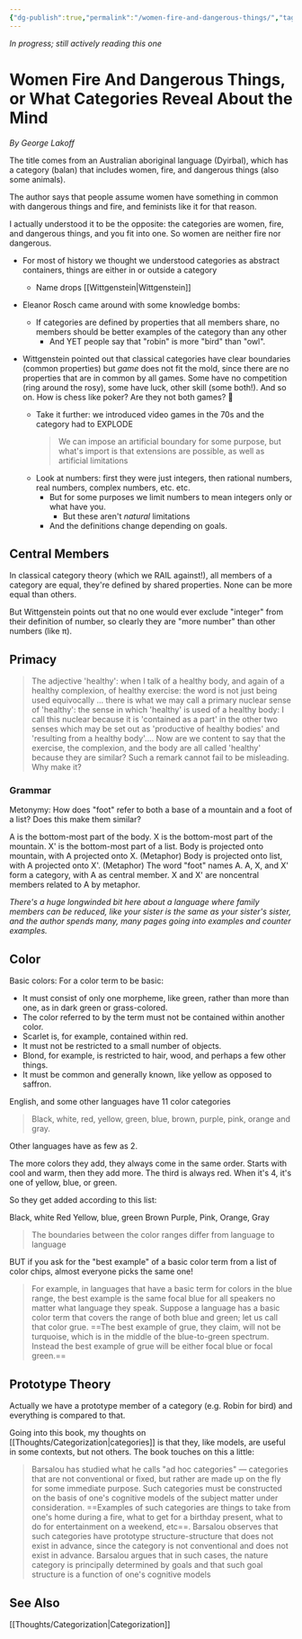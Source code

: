 ```yaml
---
{"dg-publish":true,"permalink":"/women-fire-and-dangerous-things/","tags":["books","categorization"],"noteIcon":1}
---
```



*In progress; still actively reading this one*

# Women Fire And Dangerous Things, or What Categories Reveal About the Mind
*By George Lakoff*


The title comes from an Australian aboriginal language (Dyirbal), which has a category (balan) that includes women, fire, and dangerous things (also some animals).

The author says that people assume women have something in common with dangerous things and fire, and feminists like it for that reason.

I actually understood it to be the opposite: the categories are women, fire, and dangerous things, and you fit into one. So women are neither fire nor dangerous.

* For most of history we thought we understood categories as abstract containers, things are either in or outside a category
	* Name drops [[Wittgenstein\|Wittgenstein]]
* Eleanor Rosch came around with some knowledge bombs:
	* If categories are defined by properties that all members share, no members should be better examples of the category than any other
		* And YET people say that "robin" is more "bird" than "owl".

* Wittgenstein pointed out that classical categories have clear boundaries (common properties) but *game* does not fit the mold, since there are no properties that are in common by all games. Some have no competition (ring around the rosy), some have luck, other skill (some both!). And so on. How is chess like poker? Are they not both games? 🧐
	* Take it further: we introduced video games in the 70s and the category had to EXPLODE
		> We can impose an artificial boundary for some purpose, but what's import is that extensions are possible, as well as artificial limitations
	* Look at numbers: first they were just integers, then rational numbers, real numbers, complex numbers, etc. etc. 
		* But for some purposes we limit numbers to mean integers only or what have you. 
			* But these aren't *natural* limitations
		* And the definitions change depending on goals.

## Central Members

In classical category theory (which we RAIL against!), all members of a category are equal, they're defined by shared properties. None can be more equal than others. 

But Wittgenstein points out that no one would ever exclude "integer" from their definition of number, so clearly they are "more number" than other numbers (like π).

## Primacy
> The adjective 'healthy': when I talk of a healthy body, and again of a healthy complexion, of healthy exercise: the word is not just being used equivocally ... there is what we may call a primary nuclear sense of 'healthy': the sense in which 'healthy' is used of a healthy body: I call this nuclear because it is 'contained as a part' in the other two senses which may be set out as 'productive of healthy bodies' and 'resulting from a healthy body'.... Now are we content to say that the exercise, the complexion, and the body are all called 'healthy' because they are similar? Such a remark cannot fail to be misleading. Why make it?

### Grammar
Metonymy: How does "foot" refer to both a base of a mountain and a foot of a list? Does this make them similar?

A is the bottom-most part of the body. X is the bottom-most part of the mountain. X' is the bottom-most part of a list. Body is projected onto mountain, with A projected onto X. (Metaphor) Body is projected onto list, with A projected onto X'. (Metaphor) The word "foot" names A. A, X, and X' form a category, with A as central member. X and X' are noncentral members related to A by metaphor.

*There's a huge longwinded bit here about a language where family members can be reduced, like your sister is the same as your sister's sister, and the author spends many, many pages going into examples and counter examples.*

## Color
Basic colors:
For a color term to be basic:

- It must consist of only one morpheme, like green, rather than more than one, as in dark green or grass-colored. 
- The color referred to by the term must not be contained within another color. 
- Scarlet is, for example, contained within red. 
- It must not be restricted to a small number of objects.
- Blond, for example, is restricted to hair, wood, and perhaps a few other things.
- It must be common and generally known, like yellow as opposed to saffron.

English, and some other languages have 11 color categories

> Black, white, red, yellow, green, blue, brown, purple, pink, orange and gray.

Other languages have as few as 2.

The more colors they add, they always come in the same order. Starts with cool and warm, then they add more. The third is always red. When it's 4, it's one of yellow, blue, or green.

So they get added according to this list:

Black, white
Red
Yellow, blue, green
Brown
Purple, Pink, Orange, Gray

> The boundaries between the color ranges differ from language to language

BUT if you ask for the "best example" of a basic color term from a list of color chips, almost everyone picks the same one!

> For example, in languages that have a basic term for colors in the blue range, the best example is the same focal blue for all speakers no matter what language they speak. Suppose a language has a basic color term that covers the range of both blue and green; let us call that color grue. ==The best example of grue, they claim, will not be turquoise, which is in the middle of the blue-to-green spectrum. Instead the best example of grue will be either focal blue or focal green.==

## Prototype Theory

Actually we have a prototype member of a category (e.g. Robin for bird) and everything is compared to that.


Going into this book, my thoughts on [[Thoughts/Categorization\|categories]] is that they, like models, are useful in some contexts, but not others.  The book touches on this a little:

> Barsalou has studied what he calls "ad hoc categories" — categories that are not conventional or fixed, but rather are made up on the fly for some immediate purpose. Such categories must be constructed on the basis of one's cognitive models of the subject matter under consideration. ==Examples of such categories are things to take from one's home during a fire, what to get for a birthday present, what to do for entertainment on a weekend, etc==. Barsalou observes that such categories have prototype structure-structure that does not exist in advance, since the category is not conventional and does not exist in advance. Barsalou argues that in such cases, the nature category is principally determined by goals and that such goal structure is a function of one's cognitive models

## See Also
[[Thoughts/Categorization\|Categorization]]